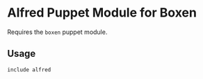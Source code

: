 # Alfred Puppet Module for Boxen

Requires the `boxen` puppet module.

## Usage

```puppet
include alfred
```